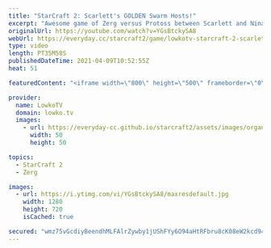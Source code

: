 ```yaml
---
title: "StarCraft 2: Scarlett's GOLDEN Swarm Hosts!"
excerpt: "Awesome game of Zerg versus Protoss between Scarlett and Nina in StarCraft 2. This particular game is far different from what we normally see at the pro level in this matchup. A wide variety of units is used, with only a minor focus on the Stargate units and Corruptors.  Support my work on Patreon: http://www.patreon.com/lowkotv"
originalUrl: https://youtube.com/watch?v=YGsBtckySA8
webUrl: https://everyday.cc/starcraft2/game/lowkotv-starcraft-2-scarletts-golden-swarm-hosts/
type: video
length: PT35M58S
publishedDateTime: 2021-04-09T10:52:55Z
heat: 51

featuredContent: "<iframe width=\"800\" height=\"500\" frameborder=\"0\" src=\"https://www.youtube.com/embed/YGsBtckySA8\" allow=\"accelerometer; autoplay; encrypted-media; gyroscope; picture-in-picture\" allowfullscreen></iframe>"

provider:
  name: LowkoTV
  domain: lowko.tv
  images:
    - url: https://everyday-cc.github.io/starcraft2/assets/images/organizations/lowko.tv-50x50.jpg
      width: 50
      height: 50

topics:
  - StarCraft 2
  - Zerg

images:
  - url: https://i.ytimg.com/vi/YGsBtckySA8/maxresdefault.jpg
    width: 1280
    height: 720
    isCached: true

secured: "wmz75vGcdiyBeendhMLFAlrZywby1jUShFYy6O94aHtRFbru8cK08eW2kcd94IQ2L70/HSbQxFr5uMT0aA6r+R9hM+Kht56Z0FVNm4+RTMcjiSKI4ZGuJcZA25RXmSKtUxLxXQn85gXz3YY7C4uik83pCS6bZ2AHE6896zCA83kRzvq6Admahk/W27lsMu9dr7yWdGFTAstjPwHe9OLZhXSqyEWcKeg5HgJwjkbLuASclNgULZuVcdGU0ze3w62c/qu6DmE3q4G/6mYHuUWFPtHokluZlhEgRl1Ht+Gj/KQybRcMBn2tpKnNgze0jNcQZoiE8YwmiY8hGKhjaLDd0Ptw7yY/mTOZecAHjjx9u/Cma25nfQ0jesfRLfwEyH5M4xJMuO3diOISugw5jGvSybkkCV7NOlARSMrAIi+ztCLA/YV1PZlO8fj3wN2weJ3q;K/+M6qgZvsxUUT4UB0Gcvw=="
---
```


